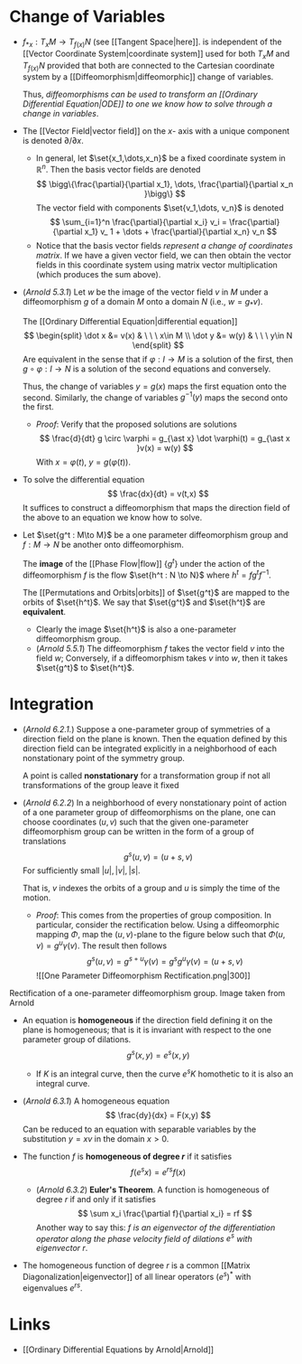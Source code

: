 # Change of Variables
* $f_{\ast x} : T_xM \to T_{f(x)} N$  (see [[Tangent Space|here]]. is independent of the [[Vector Coordinate System|coordinate system]] used for both $T_xM$ and $T_{f(x)}N$ provided that both are connected to the Cartesian coordinate system by a [[Diffeomorphism|diffeomorphic]] change of variables.
  
  Thus, *diffeomorphisms can be used to transform an [[Ordinary Differential Equation|ODE]] to one we know how to solve through a change in variables*. 


* The [[Vector Field|vector field]] on the $x$- axis with a unique component is denoted  $\partial/\partial x$.
	* In general, let $\set{x_1,\dots,x_n}$ be a fixed coordinate system in $\mathbb{R}^n$. Then the basis vector fields are denoted 
	  $$
	  \bigg\{\frac{\partial}{\partial x_1}, \dots, \frac{\partial}{\partial x_n }\bigg\}
	  $$
	  The vector field with components $\set{v_1,\dots, v_n}$ is denoted 
	  $$
	  \sum_{i=1}^n \frac{\partial}{\partial x_i} v_i = \frac{\partial}{\partial x_1} v_ 1 + \dots + \frac{\partial}{\partial x_n} v_n
	  $$
	* Notice that the basis vector fields *represent a change of coordinates matrix*.  If we have a given vector field, we can then obtain the vector fields in this coordinate system using matrix vector multiplication (which produces the sum above).

* (*Arnold 5.3.1*) Let $w$ be the image of the vector field $v$ in $M$ under a diffeomorphism $g$ of a domain $M$ onto a domain $N$ (i.e., $w=g_\ast v$). 
  
  The [[Ordinary Differential Equation|differential equation]]
  $$
  \begin{split}
  \dot x &= v(x) & \ \ \ x\in M \\
  \dot y &= w(y) & \ \ \ y\in N
  \end{split}
  $$
  Are equivalent in the sense that if $\varphi : I\to M$ is a solution of the first, then $g\circ \varphi : I \to N$ is a solution of the second equations and conversely. 
  
  Thus, the change of variables $y=g(x)$ maps the first equation onto the second. Similarly, the change of variables $g^{-1}(y)$ maps the second onto the first.
	* *Proof*: Verify that the proposed solutions are solutions
	  $$
	  \frac{d}{dt} g \circ \varphi = g_{\ast x} \dot \varphi(t) = g_{\ast x }v(x) = w(y) 
	  $$
	  With $x=\varphi(t)$, $y=g(\varphi(t))$.

* To solve the differential equation 
  $$
  \frac{dx}{dt} = v(t,x)
  $$
  It suffices to construct a diffeomorphism that maps the direction field of the above to an equation we know how to solve.

* Let $\set{g^t : M\to M}$ be a one parameter diffeomorphism group and $f:M\to N$ be another onto diffeomorphism.
  
  The **image** of the [[Phase Flow|flow]] $\{g^t\}$ under the action of the diffeomorphism $f$ is the flow $\set{h^t : N \to N}$ where $h^t = fg^t f^{-1}$. 
  
  The [[Permutations and Orbits|orbits]] of $\set{g^t}$ are mapped to the orbits of $\set{h^t}$.  We say that  $\set{g^t}$ and $\set{h^t}$ are **equivalent**. 
	* Clearly the image $\set{h^t}$ is also a one-parameter diffeomorphism group.
	* (*Arnold 5.5.1*)  The diffeomorphism $f$ takes the vector field $v$ into the field $w$; Conversely, if a diffeomorphism takes $v$ into $w$, then it takes $\set{g^t}$ to $\set{h^t}$.

# Integration
* (*Arnold 6.2.1.*) Suppose a one-parameter group of symmetries of a direction field on the plane is known. Then the equation defined by this direction field can be integrated explicitly in a neighborhood of each nonstationary point of the symmetry group.
  
  A point is called **nonstationary** for a transformation group if not all transformations of the group leave it fixed

* (*Arnold 6.2.2*) In a neighborhood of every nonstationary point of action of a one parameter group of diffeomorphisms on the plane, one can choose coordinates $(u,v)$ such that the given one-parameter diffeomorphism group can be written in the form of a group of translations
  $$
  g^s(u,v) = (u + s, v)
  $$
  For sufficiently small $|u|, |v|, |s|$. 
  
  That is, $v$ indexes the orbits of a group and $u$ is simply the time of the motion.
	* *Proof*: This comes from the properties of group composition. In particular, consider the rectification below. Using a diffeomorphic mapping $\Phi$, map the $(u,v)$-plane to the figure below such that $\Phi(u,v) = g^u\gamma (v)$. The result then follows 
	  $$
	  g^s(u,v) = g^{s+u}\gamma(v) = g^sg^u \gamma(v) = (u+s, v)
	  $$
![[One Parameter Diffeomorphism Rectification.png|300]]
<figcaption> Rectification of a one-parameter diffeomorphism group. Image taken from  Arnold</figcaption>


* An equation is **homogeneous** if the direction field defining it on the plane is homogeneous; that is it is invariant with respect to the one parameter group of dilations.
  $$
  g^s (x,y)  =e^s (x,y)
  $$
	* If $K$ is an integral curve, then the curve $e^sK$ homothetic to it is also an integral curve. 

* (*Arnold 6.3.1*) A homogeneous equation 
  $$
  \frac{dy}{dx} = F(x,y)
  $$
  Can be reduced to an equation with separable variables by the substitution $y=xv$ in the domain $x>0$.

* The function $f$ is **homogeneous of degree $r$** if it satisfies
  $$
  f(e^sx) = e^{rs} f(x) 
  $$
	* (*Arnold 6.3.2*) **Euler's Theorem**. A function is homogeneous of degree $r$  if and only if it satisfies
	  $$
	  \sum x_i \frac{\partial f}{\partial x_i} = rf
	  $$
	  Another way to say this: *$f$ is an eigenvector of the differentiation operator along the phase velocity field of dilations $e^s$ with eigenvector $r$*. 

* The homogeneous function of degree $r$ is a common [[Matrix Diagonalization|eigenvector]] of all linear operators $(e^s)^\ast$ with eigenvalues $e^{rs}$. 

# Links
* [[Ordinary Differential Equations by Arnold|Arnold]]